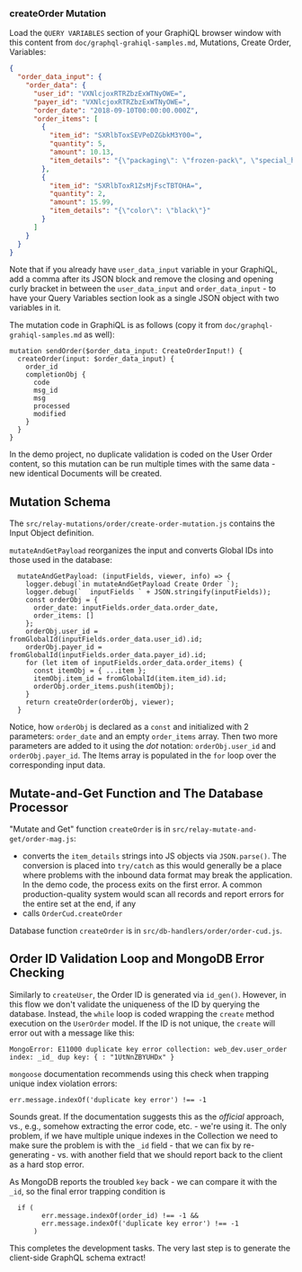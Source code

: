 ### createOrder Mutation

Load the `QUERY VARIABLES` section of your GraphiQL browser window with this content from `doc/graphql-grahiql-samples.md`, Mutations, Create Order, Variables:

```json
{
  "order_data_input": {
    "order_data": {
      "user_id": "VXNlcjoxRTRZbzExWTNyOWE=",
      "payer_id": "VXNlcjoxRTRZbzExWTNyOWE=",
      "order_date": "2018-09-10T00:00:00.000Z",
      "order_items": [
        {
          "item_id": "SXRlbToxSEVPeDZGbkM3Y00=",
          "quantity": 5,
          "amount": 10.13,
          "item_details": "{\"packaging\": \"frozen-pack\", \"special_handling\": {\"before_shipping\": \"freeze\", \"in_transit\":\"refrigerate\"}}"
        },
        {
          "item_id": "SXRlbToxR1ZsMjFscTBTOHA=",
          "quantity": 2,
          "amount": 15.99,
          "item_details": "{\"color\": \"black\"}"
        }
      ]
    }
  }
}
```

Note that if you already have `user_data_input` variable in your GraphiQL, add a comma after its JSON block and remove the closing and opening curly bracket in between the `user_data_input` and `order_data_input` - to have your Query Variables section look as a single JSON object with two variables in it.

The mutation code in GraphiQL is as follows (copy it from `doc/graphql-grahiql-samples.md` as well):

```
mutation sendOrder($order_data_input: CreateOrderInput!) {
  createOrder(input: $order_data_input) {
    order_id
    completionObj {
      code
      msg_id
      msg
      processed
      modified
    }
  }
}
```

In the demo project, no duplicate validation is coded on the User Order content, so this mutation can be run multiple times with the same data - new identical Documents will be created.


## Mutation Schema

The `src/relay-mutations/order/create-order-mutation.js` contains the Input Object definition. 

`mutateAndGetPayload` reorganizes the input and converts Global IDs into those used in the database:

```
  mutateAndGetPayload: (inputFields, viewer, info) => {
    logger.debug(`in mutateAndGetPayload Create Order `);
    logger.debug(`  inputFields ` + JSON.stringify(inputFields));
    const orderObj = {
      order_date: inputFields.order_data.order_date,
      order_items: []
    };
    orderObj.user_id = fromGlobalId(inputFields.order_data.user_id).id;
    orderObj.payer_id = fromGlobalId(inputFields.order_data.payer_id).id;
    for (let item of inputFields.order_data.order_items) {
      const itemObj = { ...item };
      itemObj.item_id = fromGlobalId(item.item_id).id;
      orderObj.order_items.push(itemObj);
    }
    return createOrder(orderObj, viewer);
  }
```

Notice, how `orderObj` is declared as a `const` and initialized with 2 parameters: `order_date` and an empty `order_items` array. Then two more parameters are added to it using the *dot* notation: `orderObj.user_id` and `orderObj.payer_id`. The Items array is populated in the `for` loop over the corresponding input data.


## Mutate-and-Get Function and The Database Processor

"Mutate and Get" function `createOrder` is in `src/relay-mutate-and-get/order-mag.js`:

- converts the `item_details` strings into JS objects via `JSON.parse()`. The conversion is placed into `try/catch` as this would generally be a place where problems with the inbound data format may break the application. In the demo code, the process exits on the first error. A common production-quality system would scan all records and report errors for the entire set at the end, if any
- calls `OrderCud.createOrder`
 
Database function `createOrder` is in `src/db-handlers/order/order-cud.js`. 


## Order ID Validation Loop and MongoDB Error Checking

Similarly to `createUser`, the Order ID is generated via `id_gen()`. However, in this flow we don't validate the uniqueness of the ID by querying the database. Instead, the `while` loop is coded wrapping the `create` method execution on the `UserOrder` model. If the ID is not unique, the `create` will error out with a message like this:

```
MongoError: E11000 duplicate key error collection: web_dev.user_order index: _id_ dup key: { : "1UtNnZBYUHDx" }
```

`mongoose` documentation recommends using this check when trapping unique index violation errors:

```
err.message.indexOf('duplicate key error') !== -1
```

Sounds great. If the documentation suggests this as the *official* approach, vs., e.g., somehow extracting the error code, etc. - we're using it. The only problem, if we have multiple unique indexes in the Collection we need to make sure the problem is with the `_id` field - that we can fix by re-generating - vs. with another field that we should report back to the client as a hard stop error. 

As MongoDB reports the troubled `key` back - we can compare it with the `_id`, so the final error trapping condition is 

```
  if (
        err.message.indexOf(order_id) !== -1 &&
        err.message.indexOf('duplicate key error') !== -1
      )
``` 


This completes the development tasks. The very last step is to generate the client-side GraphQL schema extract!